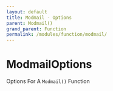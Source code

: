 ```yaml
---
layout: default
title: Modmail - Options
parent: Modmail()
grand_parent: Function
permalink: /modules/function/modmail/
---
```


# ModmailOptions
Options For A `Modmail()` Function
